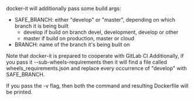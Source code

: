 docker-it will additionally pass some build args:

- SAFE_BRANCH: either "develop" or "master", depending on which branch it is being built
  - develop if build on branch devel, development, develop or other
  - master if build on production, master or cloud
- BRANCH: name of the branch it's being built on 

Note that docker-it is prepared to cooperate with GitLab CI
Additionally, if you pass it --sub-wheels-requirements
then it will find a file called wheels_requirements.json
and replace every occurrence of "develop" with SAFE_BRANCH.

If you pass the -v flag, then both the command and resulting Dockerfile
will be printed.

